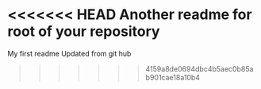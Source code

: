 <<<<<<< HEAD
Another readme for root of your repository
=======
My first readme
Updated from git hub
>>>>>>> 4159a8de0694dbc4b5aec0b85ab901cae18a10b4
